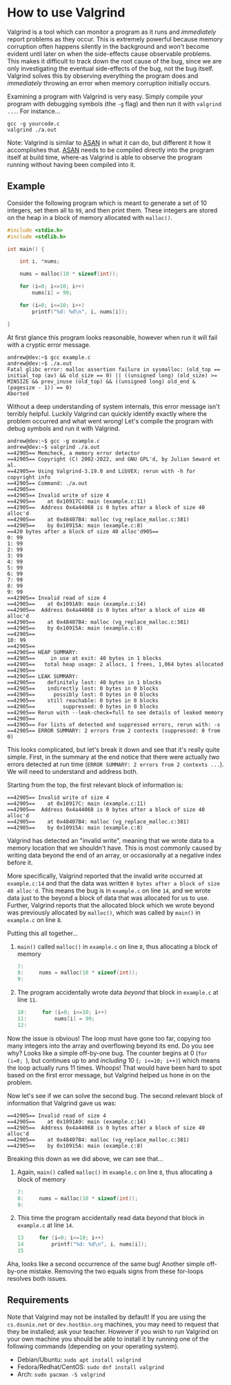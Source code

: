 # How to use Valgrind

Valgrind is a tool which can monitor a program as it runs and _immediately_ report problems as they occur. This is extremely powerful because memory corruption often happens silently in the background and won't become evident until later on when the side-effects cause observable problems. This makes it difficult to track down the root cause of the bug, since we are only investigating the eventual side-effects of the bug, not the bug itself.  Valgrind solves this by observing everything the program does and _immediately_ throwing an error when memory corruption initially occurs.

Examining a program with Valgrind is very easy.  Simply compile your program with debugging symbols (the `-g` flag) and then run it with `valgrind ...`.  For instance...

```
gcc -g yourcode.c
valgrind ./a.out
```

Note: Valgrind is similar to [ASAN](asan.md) in what it can do, but different it how it accomplishes that.  [ASAN](asan.md) needs to be compiled directly into the program itself at build time, where-as Valgrind is able to observe the program running without having been compiled into it.

## Example

Consider the following program which is meant to generate a set of 10 integers, set them all to `99`, and then print them.  These integers are stored on the heap in a block of memory allocated with `malloc()`.

```c
#include <stdio.h>
#include <stdlib.h>

int main() {

	int i, *nums;

	nums = malloc(10 * sizeof(int));

	for (i=0; i<=10; i++)
		nums[i] = 99;

	for (i=0; i<=10; i++)
		printf("%d: %d\n", i, nums[i]);

}
```

At first glance this program looks reasonable, however when run it will fail with a cryptic error message.

```
andrew@dev:~$ gcc example.c
andrew@dev:~$ ./a.out 
Fatal glibc error: malloc assertion failure in sysmalloc: (old_top == initial_top (av) && old_size == 0) || ((unsigned long) (old_size) >= MINSIZE && prev_inuse (old_top) && ((unsigned long) old_end & (pagesize - 1)) == 0)
Aborted
```

Without a deep understanding of system internals, this error message isn't terribly helpful. Luckily Valgrind can quickly identify exactly where the problem occurred and what went wrong! Let's compile the program with debug symbols and run it with Valgrind.

```
andrew@dev:~$ gcc -g example.c
andrew@dev:~$ valgrind ./a.out 
==42905== Memcheck, a memory error detector
==42905== Copyright (C) 2002-2022, and GNU GPL'd, by Julian Seward et al.
==42905== Using Valgrind-3.19.0 and LibVEX; rerun with -h for copyright info
==42905== Command: ./a.out
==42905== 
==42905== Invalid write of size 4
==42905==    at 0x10917C: main (example.c:11)
==42905==  Address 0x4a44068 is 0 bytes after a block of size 40 alloc'd
==42905==    at 0x48407B4: malloc (vg_replace_malloc.c:381)
==42905==    by 0x10915A: main (example.c:8)
==420 bytes after a block of size 40 alloc'd905== 
0: 99
1: 99
2: 99
3: 99
4: 99
5: 99
6: 99
7: 99
8: 99
9: 99
==42905== Invalid read of size 4
==42905==    at 0x1091A9: main (example.c:14)
==42905==  Address 0x4a44068 is 0 bytes after a block of size 40 alloc'd
==42905==    at 0x48407B4: malloc (vg_replace_malloc.c:381)
==42905==    by 0x10915A: main (example.c:8)
==42905== 
10: 99
==42905== 
==42905== HEAP SUMMARY:
==42905==     in use at exit: 40 bytes in 1 blocks
==42905==   total heap usage: 2 allocs, 1 frees, 1,064 bytes allocated
==42905== 
==42905== LEAK SUMMARY:
==42905==    definitely lost: 40 bytes in 1 blocks
==42905==    indirectly lost: 0 bytes in 0 blocks
==42905==      possibly lost: 0 bytes in 0 blocks
==42905==    still reachable: 0 bytes in 0 blocks
==42905==         suppressed: 0 bytes in 0 blocks
==42905== Rerun with --leak-check=full to see details of leaked memory
==42905== 
==42905== For lists of detected and suppressed errors, rerun with: -s
==42905== ERROR SUMMARY: 2 errors from 2 contexts (suppressed: 0 from 0)
```

This looks complicated, but let's break it down and see that it's really quite simple.  First, in the summary at the end notice that there were actually _two_ errors detected at run time (`ERROR SUMMARY: 2 errors from 2 contexts ...`).  We will need to understand and address both.

Starting from the top, the first relevant block of information is:

```
==42905== Invalid write of size 4
==42905==    at 0x10917C: main (example.c:11)
==42905==  Address 0x4a44068 is 0 bytes after a block of size 40 alloc'd
==42905==    at 0x48407B4: malloc (vg_replace_malloc.c:381)
==42905==    by 0x10915A: main (example.c:8)
```

Valgrind has detected an "invalid write", meaning that we wrote data to a memory location that we shouldn't have. This is most commonly caused by writing data beyond the end of an array, or occasionally at a negative index before it.

More specifically, Valgrind reported that the invalid write occurred at `example.c:14` and that the data was written `0 bytes after a block of size 40 alloc'd`. This means the bug is in `example.c` on line `14`, and we wrote data just to the beyond a block of data that was allocated for us to use. Further, Valgrind reports that the allocated block which we wrote beyond was previously allocated by `malloc()`, which was called by `main()` in `example.c` on line `8`.

Putting this all together...

 1. `main()` called `malloc()` in `example.c` on line `8`, thus allocating a block of memory

    ```c
    7: 
    8:     nums = malloc(10 * sizeof(int));
    9:
    ```

 2. The program accidentally wrote data _beyond_ that block in `example.c` at line `11`.

    ```c
    10:     for (i=0; i<=10; i++)
    11:         nums[i] = 99;
    12:
	```

Now the issue is obvious! The loop must have gone too far, copying too many integers into the array and overflowing beyond its end. Do you see why? Looks like a simple off-by-one bug. The counter begins at 0 (`for (i=0; `), but continues up to and _including_ 10 (`; i<=10; i++)`) which means the loop actually runs 11 times. Whoops! That would have been hard to spot based on the first error message, but Valgrind helped us hone in on the problem.

Now let's see if we can solve the second bug. The second relevant block of information that Valgrind gave us was:

```
==42905== Invalid read of size 4
==42905==    at 0x1091A9: main (example.c:14)
==42905==  Address 0x4a44068 is 0 bytes after a block of size 40 alloc'd
==42905==    at 0x48407B4: malloc (vg_replace_malloc.c:381)
==42905==    by 0x10915A: main (example.c:8)
```

Breaking this down as we did above, we can see that...

 1. Again, `main()` called `malloc()` in `example.c` on line `8`, thus allocating a block of memory

    ```c
    7: 
    8:     nums = malloc(10 * sizeof(int));
    9:
    ```

 2. This time the program accidentally read data _beyond_ that block in `example.c` at line `14`.

    ```c
    13     for (i=0; i<=10; i++)
    14         printf("%d: %d\n", i, nums[i]);
    15
	```

Aha, looks like a second occurrence of the same bug! Another simple off-by-one mistake. Removing the two equals signs from these for-loops resolves both issues.

## Requirements

Note that Valgrind may not be installed by default!  If you are using the `cs.dsunix.net` or `dev.hostbin.org` machines, you may need to request that they be installed; ask your teacher. However if you wish to run Valgrind on your own machine you should be able to install it by running one of the following commands (depending on your operating system).

 - Debian/Ubuntu: `sudo apt install valgrind`
 - Fedora/Redhat/CentOS: `sudo dnf install valgrind`
 - Arch: `sudo pacman -S valgrind`

